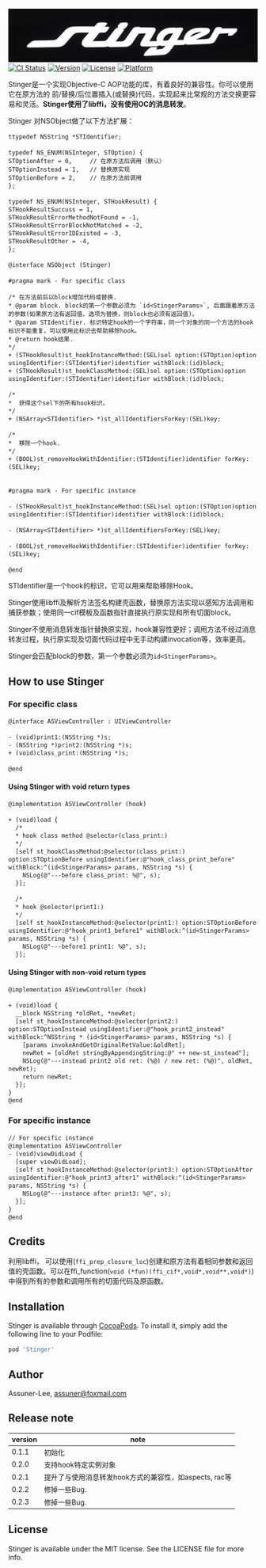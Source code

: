 ![](https://github.com/Assuner-Lee/resource/blob/master/Stinger-2.jpg)
[![CI Status](http://img.shields.io/travis/Assuner-Lee/Stinger.svg?style=flat)](https://travis-ci.org/Assuner-Lee/Stinger)
[![Version](https://img.shields.io/cocoapods/v/Stinger.svg?style=flat)](http://cocoapods.org/pods/Stinger)
[![License](https://img.shields.io/cocoapods/l/Stinger.svg?style=flat)](http://cocoapods.org/pods/Stinger)
[![Platform](https://img.shields.io/cocoapods/p/Stinger.svg?style=flat)](http://cocoapods.org/pods/Stinger)


Stinger是一个实现Objective-C AOP功能的库，有着良好的兼容性。你可以使用它在原方法的 前/替换/后位置插入(或替换)代码，实现起来比常规的方法交换更容易和灵活。**Stinger使用了libffi，没有使用OC的消息转发**。

Stinger 对NSObject做了以下方法扩展：

```objc
ttypedef NSString *STIdentifier;

typedef NS_ENUM(NSInteger, STOption) {
STOptionAfter = 0,     // 在原方法后调用（默认）
STOptionInstead = 1,   // 替换原实现
STOptionBefore = 2,    // 在原方法前调用
};

typedef NS_ENUM(NSInteger, STHookResult) {
STHookResultSuccuss = 1,
STHookResultErrorMethodNotFound = -1,
STHookResultErrorBlockNotMatched = -2,
STHookResultErrorIDExisted = -3,
STHookResultOther = -4,
};

@interface NSObject (Stinger)

#pragma mark - For specific class

/* 在方法前后以block增加代码或替换.
* @param block. block的第一个参数必须为 `id<StingerParams>`, 后面跟着原方法的参数(如果原方法有返回值，选项为替换，则block也必须有返回值)。
* @param STIdentifier. 标识特定hook的一个字符串，同一个对象的同一个方法的hook标识不能重复，可以使用此标识去帮助移除hook。
* @return hook结果.
*/
+ (STHookResult)st_hookInstanceMethod:(SEL)sel option:(STOption)option usingIdentifier:(STIdentifier)identifier withBlock:(id)block;
+ (STHookResult)st_hookClassMethod:(SEL)sel option:(STOption)option usingIdentifier:(STIdentifier)identifier withBlock:(id)block;

/*
*  获得这个sel下的所有hook标识。
*/
+ (NSArray<STIdentifier> *)st_allIdentifiersForKey:(SEL)key;

/*
*  移除一个hook.
*/
+ (BOOL)st_removeHookWithIdentifier:(STIdentifier)identifier forKey:(SEL)key;


#pragma mark - For specific instance

- (STHookResult)st_hookInstanceMethod:(SEL)sel option:(STOption)option usingIdentifier:(STIdentifier)identifier withBlock:(id)block;

- (NSArray<STIdentifier> *)st_allIdentifiersForKey:(SEL)key;

- (BOOL)st_removeHookWithIdentifier:(STIdentifier)identifier forKey:(SEL)key;

@end
```

STIdentifier是一个hook的标识，它可以用来帮助移除Hook。

Stinger使用libffi及解析方法签名构建壳函数，替换原方法实现以感知方法调用和捕获参数；使用同一cif模板及函数指针直接执行原实现和所有切面block。

Stinger不使用消息转发指针替换原实现，hook兼容性更好；调用方法不经过消息转发过程，执行原实现及切面代码过程中无手动构建invocation等，效率更高。

Stinger会匹配block的参数，第一个参数必须为`id<StingerParams>`。

## How to use Stinger
### For specific class
```objc
@interface ASViewController : UIViewController

- (void)print1:(NSString *)s;
- (NSString *)print2:(NSString *)s;
+ (void)class_print:(NSString *)s;

@end

```

#### Using Stinger with void return types

```objc
@implementation ASViewController (hook)

+ (void)load {
  /*
  * hook class method @selector(class_print:)
  */
  [self st_hookClassMethod:@selector(class_print:) option:STOptionBefore usingIdentifier:@"hook_class_print_before" withBlock:^(id<StingerParams> params, NSString *s) {
    NSLog(@"---before class_print: %@", s);
  }];

  /*
  * hook @selector(print1:)
  */
  [self st_hookInstanceMethod:@selector(print1:) option:STOptionBefore usingIdentifier:@"hook_print1_before1" withBlock:^(id<StingerParams> params, NSString *s) {
    NSLog(@"---before1 print1: %@", s);
  }];

```

#### Using Stinger with non-void return types

```objc
@implementation ASViewController (hook)

+ (void)load {
  __block NSString *oldRet, *newRet;
  [self st_hookInstanceMethod:@selector(print2:) option:STOptionInstead usingIdentifier:@"hook_print2_instead" withBlock:^NSString * (id<StingerParams> params, NSString *s) {
    [params invokeAndGetOriginalRetValue:&oldRet];
    newRet = [oldRet stringByAppendingString:@" ++ new-st_instead"];
    NSLog(@"---instead print2 old ret: (%@) / new ret: (%@)", oldRet, newRet);
    return newRet;
  }];
}
@end

```
### For specific instance
```objc
// For specific instance
@implementation ASViewController
- (void)viewDidLoad {
  [super viewDidLoad];
  [self st_hookInstanceMethod:@selector(print3:) option:STOptionAfter usingIdentifier:@"hook_print3_after1" withBlock:^(id<StingerParams> params, NSString *s) {
    NSLog(@"---instance after print3: %@", s);
  }];
}
@end

```

## Credits
利用libffi， 可以使用(`ffi_prep_closure_loc`)创建和原方法有着相同参数和返回值的壳函数。可以在ffi_function(`void (*fun)(ffi_cif*,void*,void**,void*)`) 中得到所有的参数和调用所有的切面代码及原函数。

## Installation

Stinger is available through [CocoaPods](http://cocoapods.org). To install
it, simply add the following line to your Podfile:

```ruby
pod 'Stinger'
```

## Author

Assuner-Lee, assuner@foxmail.com

## Release note
| version | note |
| ------ | ------ | 
| 0.1.1 | 初始化 | 
| 0.2.0 | 支持hook特定实例对象|
| 0.2.1 | 提升了与使用消息转发hook方式的兼容性，如aspects, rac等|
| 0.2.2 | 修掉一些Bug.|
| 0.2.3 | 修掉一些Bug.|

## License

Stinger is available under the MIT license. See the LICENSE file for more info.

